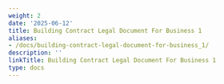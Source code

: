 ```yaml
---
weight: 2
date: '2025-06-12'
title: Building Contract Legal Document For Business 1
aliases:
- /docs/building-contract-legal-document-for-business_1/
description: ''
linkTitle: Building Contract Legal Document For Business 1
type: docs
---
```


